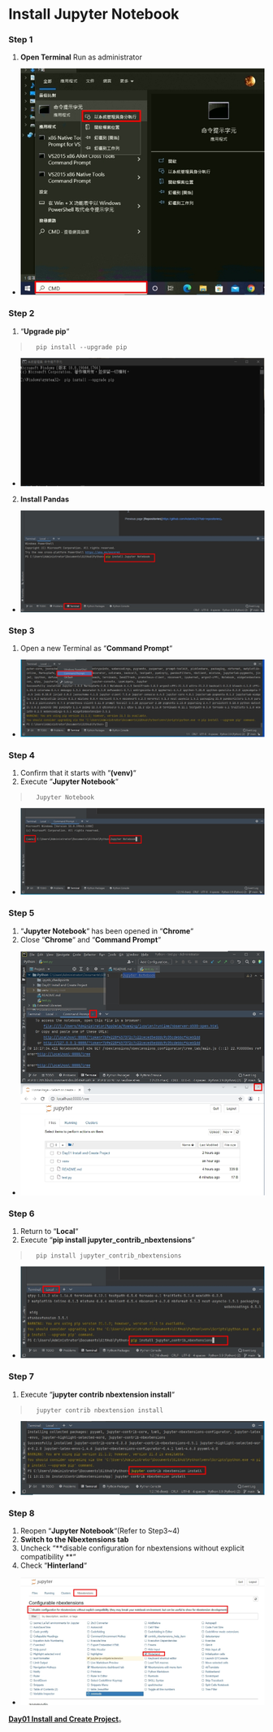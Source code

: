 # Install Jupyter Notebook
### Step 1
1.  **Open Terminal** Run as administrator
*   ![](https://github.com/AdamXu23/Python/blob/main/Day01_Install_and_Create_Project/Install_Jupyter_Notebook/Image/Step01_01.jpg)
### Step 2
1.    “**Upgrade pip**“
>       pip install --upgrade pip
>       
*   ![](https://github.com/AdamXu23/Python/blob/main/Day01_Install_and_Create_Project/Install_Jupyter_Notebook/Image/Step02_01.jpg)
2.  **Install Pandas**
*   ![](https://github.com/AdamXu23/Python/blob/main/Day01%20Install%20and%20Create%20Project/Install%20Jupyter%20Notebook/Image/Install_Jupyter%20Notebook_02.jpg)
### Step 3
1.  Open a new Terminal as “**Command Prompt**“
*   ![](https://github.com/AdamXu23/Python/blob/main/Day01%20Install%20and%20Create%20Project/Install%20Jupyter%20Notebook/Image/Install_Jupyter%20Notebook_03.jpg)
### Step 4
1.   Confirm that it starts with “**(venv)**“
2.   Execute “**Jupyter Notebook**“
>       Jupyter Notebook
>       
*   ![](https://github.com/AdamXu23/Python/blob/main/Day01%20Install%20and%20Create%20Project/Install%20Jupyter%20Notebook/Image/Install_Jupyter%20Notebook_04.jpg)
### Step 5
1.  “**Jupyter Notebook**“ has been opened in “**Chrome**“
2.  Close “**Chrome**“ and “**Command Prompt**“
*  ![](https://github.com/AdamXu23/Python/blob/main/Day01%20Install%20and%20Create%20Project/Install%20Jupyter%20Notebook/Image/Install_Jupyter%20Notebook_05.jpg)
### Step 6
1.  Return to “**Local**“
2.  Execute “**pip install jupyter_contrib_nbextensions**“
>       pip install jupyter_contrib_nbextensions
>       
*  ![](https://github.com/AdamXu23/Python/blob/main/Day01%20Install%20and%20Create%20Project/Install%20Jupyter%20Notebook/Image/Install_Jupyter%20Notebook_06.jpg)
### Step 7
1.  Execute “**jupyter contrib nbextension install**“
>       jupyter contrib nbextension install
>       
*  ![](https://github.com/AdamXu23/Python/blob/main/Day01%20Install%20and%20Create%20Project/Install%20Jupyter%20Notebook/Image/Install_Jupyter%20Notebook_07.jpg)
### Step 8
1.  Reopen “**Jupyter Notebook**“(Refer to Step3~4)
2.  **Switch to the Nbextensions tab**
3.  Uncheck “**disable configuration for nbextensions without explicit compatibility **“
4.  Check “**Hinterland**“
*  ![](https://github.com/AdamXu23/Python/blob/main/Day01%20Install%20and%20Create%20Project/Install%20Jupyter%20Notebook/Image/Install_Jupyter%20Notebook_08.jpg)

[**Day01 Install and Create Project**](https://github.com/AdamXu23/Python/tree/main/Day01%20Install%20and%20Create%20Project)。

